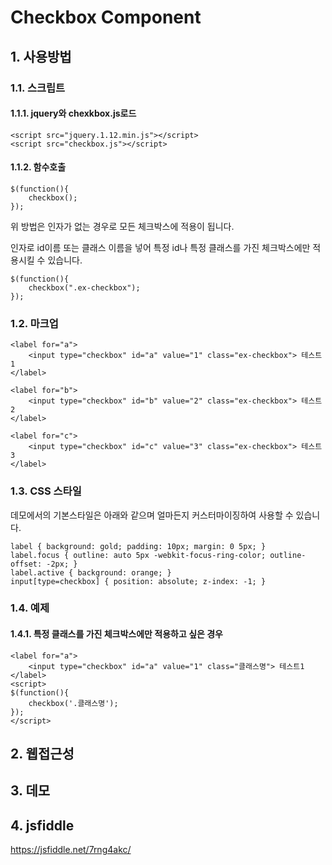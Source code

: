 # Checkbox Component
## 1. 사용방법
### 1.1. 스크립트
#### 1.1.1. jquery와 chexkbox.js로드
~~~
<script src="jquery.1.12.min.js"></script>
<script src="checkbox.js"></script>
~~~
#### 1.1.2. 함수호출
~~~
$(function(){
	checkbox();
});
~~~
위 방법은 인자가 없는 경우로 모든 체크박스에 적용이 됩니다.

인자로 id이름 또는 클래스 이름을 넣어 특정 id나 특정 클래스를 가진 체크박스에만 적용시킬 수 있습니다.
~~~
$(function(){
	checkbox(".ex-checkbox");
});
~~~
### 1.2. 마크업
~~~
<label for="a">
    <input type="checkbox" id="a" value="1" class="ex-checkbox"> 테스트1
</label>

<label for="b">
    <input type="checkbox" id="b" value="2" class="ex-checkbox"> 테스트2
</label>

<label for="c">
    <input type="checkbox" id="c" value="3" class="ex-checkbox"> 테스트3
</label>
~~~
### 1.3. CSS 스타일
데모에서의 기본스타일은 아래와 같으며 얼마든지 커스터마이징하여 사용할 수 있습니다.
~~~
label { background: gold; padding: 10px; margin: 0 5px; }
label.focus { outline: auto 5px -webkit-focus-ring-color; outline-offset: -2px; }
label.active { background: orange; }
input[type=checkbox] { position: absolute; z-index: -1; }
~~~
### 1.4. 예제
#### 1.4.1. 특정 클래스를 가진 체크박스에만 적용하고 싶은 경우
~~~
<label for="a">
    <input type="checkbox" id="a" value="1" class="클래스명"> 테스트1
</label>
<script>
$(function(){
	checkbox('.클래스명');
});
</script>
~~~

## 2. 웹접근성
## 3. 데모

## 4. jsfiddle
https://jsfiddle.net/7rng4akc/
